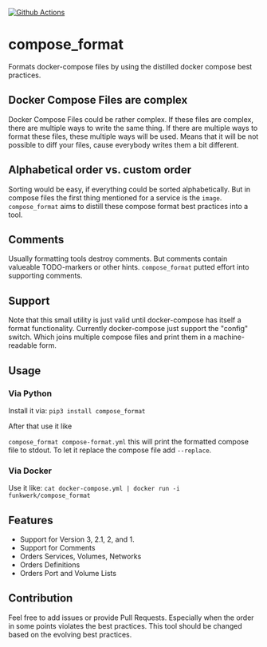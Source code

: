 [![Github Actions](https://github.com/shukriYusof/compose_format/actions/workflows/actions.yml/badge.svg)](https://github.com/shukriYusof/compose_format/actions/workflows/actions.yml)

# compose_format

Formats docker-compose files by using the distilled docker compose best practices.

## Docker Compose Files are complex

Docker Compose Files could be rather complex.
If these files are complex, there are multiple ways to write the same thing.
If there are multiple ways to format these files, these multiple ways will be used.
Means that it will be not possible to diff your files, cause everybody writes them a bit different.

## Alphabetical order vs. custom order

Sorting would be easy, if everything could be sorted alphabetically.
But in compose files the first thing mentioned for a service is the `image`.
`compose_format` aims to distill these compose format best practices into a tool.

## Comments

Usually formatting tools destroy comments. But comments contain valueable TODO-markers or other hints.
`compose_format` putted effort into supporting comments.

## Support

Note that this small utility is just valid until docker-compose has itself a format functionality.
Currently docker-compose just support the "config" switch. Which joins multiple compose files and print them in a machine-readable form.

## Usage

### Via Python

Install it via:
`pip3 install compose_format`

After that use it like

`compose_format compose-format.yml`
this will print the formatted compose file to stdout.
To let it replace the compose file add `--replace`.

### Via Docker

Use it like:
`cat docker-compose.yml | docker run -i funkwerk/compose_format`

## Features
 - Support for Version 3, 2.1, 2, and 1.
 - Support for Comments
 - Orders Services, Volumes, Networks
 - Orders Definitions
 - Orders Port and Volume Lists

## Contribution

Feel free to add issues or provide Pull Requests.
Especially when the order in some points violates the best practices.
This tool should be changed based on the evolving best practices.
